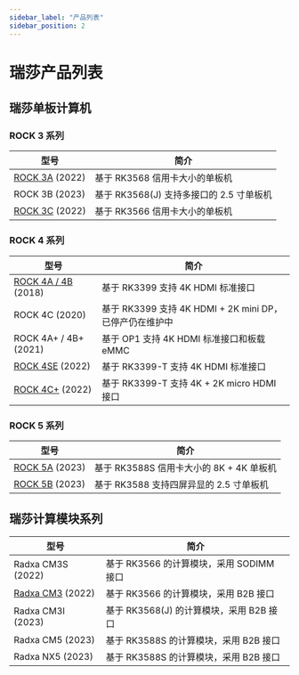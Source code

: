```yaml
---
sidebar_label: "产品列表"
sidebar_position: 2
---
```


# 瑞莎产品列表

## 瑞莎单板计算机

### ROCK 3 系列

| 型号                       | 简介                                     |
| -------------------------- | ---------------------------------------- |
| [ROCK 3A](/rock3a/) (2022) | 基于 RK3568 信用卡大小的单板机           |
| ROCK 3B (2023)             | 基于 RK3568(J) 支持多接口的 2.5 寸单板机 |
| [ROCK 3C](/rock3c/) (2022) | 基于 RK3566 信用卡大小的单板机           |

### ROCK 4 系列

| 型号                                   | 简介                                                    |
| -------------------------------------- | ------------------------------------------------------- |
| [ROCK 4A / 4B](/rock4/rock4ab/) (2018) | 基于 RK3399 支持 4K HDMI 标准接口                       |
| ROCK 4C (2020)                         | 基于 RK3399 支持 4K HDMI + 2K mini DP，已停产仍在维护中 |
| ROCK 4A+ / 4B+ (2021)                  | 基于 OP1 支持 4K HDMI 标准接口和板载 eMMC               |
| [ROCK 4SE](/rock4/rock4se/) (2022)     | 基于 RK3399-T 支持 4K HDMI 标准接口                     |
| [ROCK 4C+](/rock4/rock4c+/) (2022)     | 基于 RK3399-T 支持 4K + 2K micro HDMI 接口              |

### ROCK 5 系列

| 型号                             | 简介                                     |
| -------------------------------- | ---------------------------------------- |
| [ROCK 5A](/rock5/rock5a/) (2023) | 基于 RK3588S 信用卡大小的 8K + 4K 单板机 |
| [ROCK 5B](/rock5/rock5b/) (2023) | 基于 RK3588 支持四屏异显的 2.5 寸单板机  |

## 瑞莎计算模块系列

| 型号                                     | 简介                                     |
| ---------------------------------------- | ---------------------------------------- |
| Radxa CM3S (2022)                        | 基于 RK3566 的计算模块，采用 SODIMM 接口 |
| [Radxa CM3](/compute-module/cm3/) (2022) | 基于 RK3566 的计算模块，采用 B2B 接口    |
| Radxa CM3I (2023)                        | 基于 RK3568(J) 的计算模块，采用 B2B 接口 |
| Radxa CM5 (2023)                         | 基于 RK3588S 的计算模块，采用 B2B 接口   |
| Radxa NX5 (2023)                         | 基于 RK3588S 的计算模块，采用 B2B 接口   |
